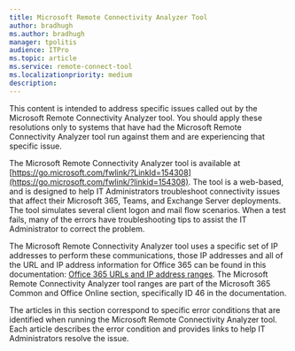 ```yaml
---
title: Microsoft Remote Connectivity Analyzer Tool
author: bradhugh
ms.author: bradhugh
manager: tpolitis
audience: ITPro 
ms.topic: article 
ms.service: remote-connect-tool
ms.localizationpriority: medium
description: 
---
```


This content is intended to address specific issues called out by the Microsoft Remote Connectivity Analyzer tool. You should apply these resolutions only to systems that have had the Microsoft Remote Connectivity Analyzer tool run against them and are experiencing that specific issue.

The Microsoft Remote Connectivity Analyzer tool is available at [https://go.microsoft.com/fwlink/?LinkId=154308](https://go.microsoft.com/fwlink/?linkid=154308). The tool is a web-based, and is designed to help IT Administrators troubleshoot connectivity issues that affect their Microsoft 365, Teams, and Exchange Server deployments. The tool simulates several client logon and mail flow scenarios. When a test fails, many of the errors have troubleshooting tips to assist the IT Administrator to correct the problem.

The Microsoft Remote Connectivity Analyzer tool uses a specific set of IP addresses to perform these communications, those IP addresses and all of the URL and IP address information for Office 365 can be found in this documentation: [Office 365 URLs and IP address ranges](https://go.microsoft.com/fwlink/?linkid=532912). The Microsoft Remote Connectivity Analyzer tool ranges are part of the Microsoft 365 Common and Office Online section, specifically ID 46 in the documentation.

The articles in this section correspond to specific error conditions that are identified when running the Microsoft Remote Connectivity Analyzer tool. Each article describes the error condition and provides links to help IT Administrators resolve the issue.
